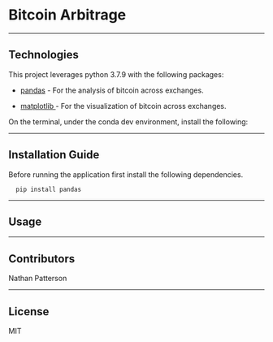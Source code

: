 # Bitcoin Arbitrage

---

## Technologies

This project leverages python 3.7.9 with the following packages:

* [pandas](https://pandas.pydata.org/docs/) - For the analysis of bitcoin across exchanges.

* [matplotlib   ](https://matplotlib.org/) - For the visualization of bitcoin across exchanges.   

On the terminal, under the conda dev environment, install the following:

---

## Installation Guide

Before running the application first install the following dependencies.

```
  pip install pandas
```

---

## Usage

---

## Contributors

Nathan Patterson

---

## License

MIT
